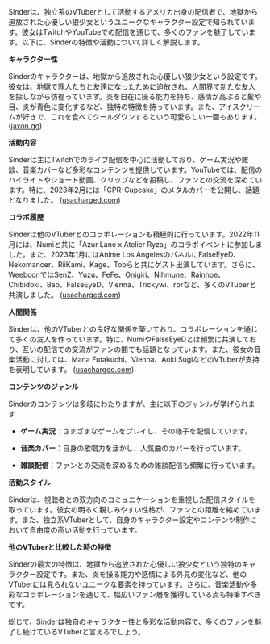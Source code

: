 Sinderは、独立系のVTuberとして活動するアメリカ出身の配信者で、地獄から追放された心優しい狼少女というユニークなキャラクター設定で知られています。彼女はTwitchやYouTubeでの配信を通じて、多くのファンを魅了しています。以下に、Sinderの特徴や活動について詳しく解説します。

**キャラクター性**

Sinderのキャラクターは、地獄から追放された心優しい狼少女という設定です。彼女は、地獄で罪人たちと友達になったために追放され、人間界で新たな友人を探しながら彷徨っています。炎を自在に操る能力を持ち、感情が高ぶると髪や目、炎が青色に変化するなど、独特の特徴を持っています。また、アイスクリームが好きで、これを食べてクールダウンするという可愛らしい一面もあります。 ([jaxon.gg](https://www.jaxon.gg/vtuber-sinders-lore-history-and-face-reveal/?utm_source=openai))

**活動内容**

Sinderは主にTwitchでのライブ配信を中心に活動しており、ゲーム実況や雑談、音楽カバーなど多彩なコンテンツを提供しています。YouTubeでは、配信のハイライトやショート動画、クリップなどを投稿し、ファンとの交流を深めています。特に、2023年2月には「CPR-Cupcake」のメタルカバーを公開し、話題となりました。 ([usacharged.com](https://usacharged.com/entertainment/sinder-vtuber-face-reveal/2910/?utm_source=openai))

**コラボ履歴**

Sinderは他のVTuberとのコラボレーションも積極的に行っています。2022年11月には、Numiと共に「Azur Lane x Atelier Ryza」のコラボイベントに参加しました。また、2023年1月にはAnime Los AngelesのパネルにFalseEyeD、Nekomancer、RiiKami、Kage、Tobらと共にゲスト出演しています。さらに、WeebconではSenZ、Yuzu、FeFe、Onigiri、Nihmune、Rainhoe、Chibidoki、Bao、FalseEyeD、Vienna、Trickywi、rprなど、多くのVTuberと共演しました。 ([usacharged.com](https://usacharged.com/entertainment/sinder-vtuber-face-reveal/2910/?utm_source=openai))

**人間関係**

Sinderは、他のVTuberとの良好な関係を築いており、コラボレーションを通じて多くの友人を作っています。特に、NumiやFalseEyeDとは頻繁に共演しており、互いの配信での交流がファンの間でも話題となっています。また、彼女の音楽活動に対しては、Mana Futakuchi、Vienna、Aoki SugiなどのVTuberが支持を表明しています。 ([usacharged.com](https://usacharged.com/entertainment/sinder-vtuber-face-reveal/2910/?utm_source=openai))

**コンテンツのジャンル**

Sinderのコンテンツは多岐にわたりますが、主に以下のジャンルが挙げられます：

- **ゲーム実況**：さまざまなゲームをプレイし、その様子を配信しています。

- **音楽カバー**：自身の歌唱力を活かし、人気曲のカバーを行っています。

- **雑談配信**：ファンとの交流を深めるための雑談配信も頻繁に行っています。

**活動スタイル**

Sinderは、視聴者との双方向のコミュニケーションを重視した配信スタイルを取っています。彼女の明るく親しみやすい性格が、ファンとの距離を縮めています。また、独立系VTuberとして、自身のキャラクター設定やコンテンツ制作において自由度の高い活動を行っています。

**他のVTuberと比較した時の特徴**

Sinderの最大の特徴は、地獄から追放された心優しい狼少女という独特のキャラクター設定です。また、炎を操る能力や感情による外見の変化など、他のVTuberには見られないユニークな要素を持っています。さらに、音楽活動や多彩なコラボレーションを通じて、幅広いファン層を獲得している点も特筆すべきです。

総じて、Sinderは独自のキャラクター性と多彩な活動内容で、多くのファンを魅了し続けているVTuberと言えるでしょう。 